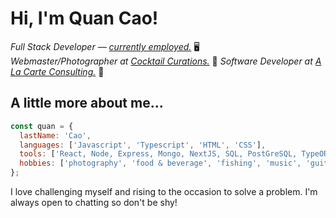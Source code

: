 # Hi, I'm Quan Cao!

_Full Stack Developer — [currently employed.](https://www.qcao.dev)_ 🖥️   
_Webmaster/Photographer at [Cocktail Curations.](https://www.cocktail-curations.com)_ 📸
_Software Developer at [A La Carte Consulting.](https://www.alacarteconsulting.co)_ 🍔

## A little more about me...

```javascript
const quan = {
  lastName: 'Cao',
  languages: ['Javascript', 'Typescript', 'HTML', 'CSS'],
  tools: ['React, Node, Express, Mongo, NextJS, SQL, PostGreSQL, TypeORM, jQuery, SASS/SCSS, TailwindCSS, Webpack, Framer Motion, Photoshop'],
  hobbies: ['photography', 'food & beverage', 'fishing', 'music', 'guitars', 'gaming', 'technology']
};
```

I love challenging myself and rising to the occasion to solve a problem. I'm always open to chatting so don't be shy!
